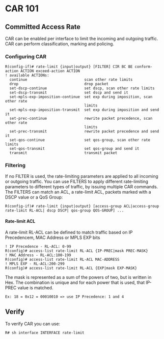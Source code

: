 # CAR 101

## Committed Access Rate

CAR can be enabled per interface to limit the incoming and outgoing traffic. CAR can perform classification, marking and policing.

### Configuring CAR

```
R(config-if)# rate-limit {input|output} [FILTER] CIR BC BE conform-action ACTION exceed-action ACTION
! available ACTIONs:
  continue                          scan other rate limits
  drop                              drop packet
  set-dscp-continue                 set dscp, scan other rate limits
  set-dscp-transmit                 set dscp and send it
  set-mpls-exp-imposition-continue  set exp during imposition, scan other rate
                                    limits
  set-mpls-exp-imposition-transmit  set exp during imposition and send it
  set-prec-continue                 rewrite packet precedence, scan other rate
                                    limits
  set-prec-transmit                 rewrite packet precedence and send it
  set-qos-continue                  set qos-group, scan other rate limits
  set-qos-transmit                  set qos-group and send it
  transmit                          transmit packet
```

### Filtering

If no FILTER is used, the rate-limiting parameters are applied to all incoming or outgoing traffic. You can use FILTERS to apply different rate-limiting parameters to different types of traffic, by issuing multiple CAR commands. The FILTERS can match an ACL, a rate-limit ACL, packets marked with a DSCP value or a QoS Group:

```
R(config-if)# rate-limit {input|output} [access-group ACL|access-group rate-limit RL-ACL| dscp DSCP| qos-group QOS-GROUP] ...
```

#### **Rate-limit ACL**

A rate-limit RL-ACL can be defined to match traffic based on IP Precedencem, MAC Address or MPLS EXP bits

```
! IP Precedence - RL-ACL: 0-99
R(config)# access-list rate-limit RL-ACL {IP-PREC|mask PREC-MASK}
! MAC Address - RL-ACL:100-199
R(config)# access-list rate-limit RL-ACL MAC-ADDRESS
! MPLS EXP - RL-ACL:200-299
R(config)# access-list rate-limit RL-ACL {EXP|mask EXP-MASK}
```

The mask is represented as a sum of the powers of two, but is written in Hex. The combination is unique and for each power that is used, that IP-PREC value is matched.

```
Ex: 18 = 0x12 = 00010010 => use IP Precedence: 1 and 4
```

## Verify

To verify CAR you can use:

```
R# sh interface INTERFACE rate-limit 
```
